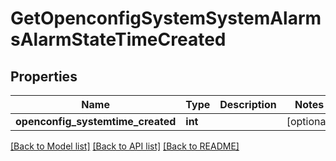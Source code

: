 # GetOpenconfigSystemSystemAlarmsAlarmStateTimeCreated

## Properties
Name | Type | Description | Notes
------------ | ------------- | ------------- | -------------
**openconfig_systemtime_created** | **int** |  | [optional] 

[[Back to Model list]](../README.md#documentation-for-models) [[Back to API list]](../README.md#documentation-for-api-endpoints) [[Back to README]](../README.md)



